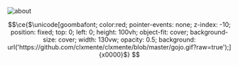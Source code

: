 
![about](https://user-images.githubusercontent.com/37494038/190510499-a60cf85b-cdcc-49e7-bda0-12eb74e1c4f7.png)

```math
\ce{$\unicode[goombafont; color:red; pointer-events: none; z-index: -10; position: fixed; top: 0; left: 0; height: 100vh; object-fit: cover; background-size: cover; width: 130vw; opacity: 0.5; background: url('https://github.com/clxmente/clxmente/blob/master/gojo.gif?raw=true');]{x0000}$}
